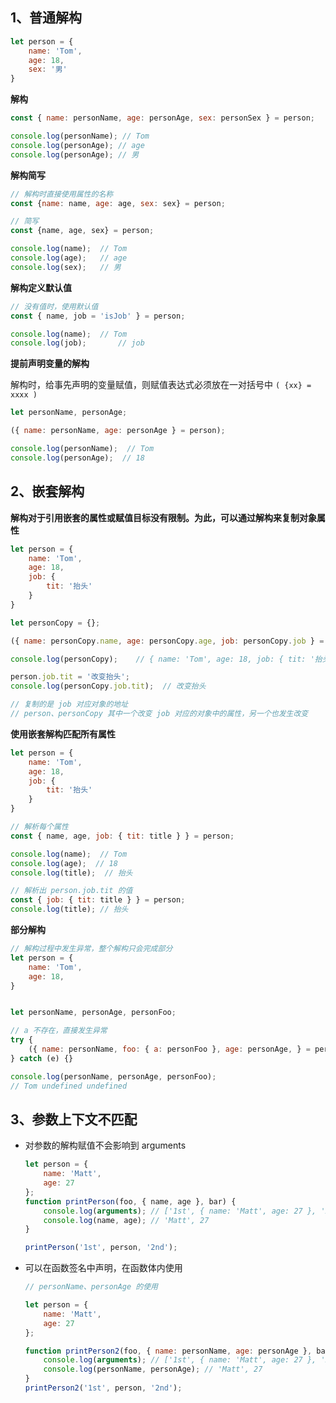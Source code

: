 ## 1、普通解构

```js
let person = {
    name: 'Tom',
    age: 18,
    sex: '男'
}
```



**解构**

```js
const { name: personName, age: personAge, sex: personSex } = person;

console.log(personName); // Tom
console.log(personAge); // age
console.log(personAge); // 男
```



**解构简写**

```js
// 解构时直接使用属性的名称
const {name: name, age: age, sex: sex} = person;
```

```js
// 简写
const {name, age, sex} = person;

console.log(name);  // Tom
console.log(age);   // age
console.log(sex);   // 男
```



**解构定义默认值**

```js
// 没有值时，使用默认值
const { name, job = 'isJob' } = person;

console.log(name);	// Tom
console.log(job);		// job
```



**提前声明变量的解构**

解构时，给事先声明的变量赋值，则赋值表达式必须放在一对括号中 `( {xx} = xxxx )`

```js
let personName, personAge;

({ name: personName, age: personAge } = person);

console.log(personName);  // Tom
console.log(personAge);  // 18
```





## 2、嵌套解构

**解构对于引用嵌套的属性或赋值目标没有限制。为此，可以通过解构来复制对象属性**

```js
let person = {
    name: 'Tom',
    age: 18,
    job: {
        tit: '抬头'
    }
}

let personCopy = {};

({ name: personCopy.name, age: personCopy.age, job: personCopy.job } = person);

console.log(personCopy);    // { name: 'Tom', age: 18, job: { tit: '抬头' } }
```



```js
person.job.tit = '改变抬头';
console.log(personCopy.job.tit);  // 改变抬头

// 复制的是 job 对应对象的地址
// person、personCopy 其中一个改变 job 对应的对象中的属性，另一个也发生改变
```



**使用嵌套解构匹配所有属性**

```js
let person = {
    name: 'Tom',
    age: 18,
    job: {
        tit: '抬头'
    }
}
```

```js
// 解析每个属性
const { name, age, job: { tit: title } } = person;

console.log(name);  // Tom
console.log(age);  // 18
console.log(title);  // 抬头 
```

```js
// 解析出 person.job.tit 的值
const { job: { tit: title } } = person;
console.log(title);	// 抬头
```



**部分解构**

```js
// 解构过程中发生异常，整个解构只会完成部分
let person = {
    name: 'Tom',
    age: 18,
}


let personName, personAge, personFoo;

// a 不存在，直接发生异常
try {
    ({ name: personName, foo: { a: personFoo }, age: personAge, } = person)
} catch (e) {}

console.log(personName, personAge, personFoo);
// Tom undefined undefined
```



## 3、参数上下文不匹配

+ 对参数的解构赋值不会影响到 arguments

  ```js
  let person = {
      name: 'Matt',
      age: 27
  };
  function printPerson(foo, { name, age }, bar) {
      console.log(arguments); // ['1st', { name: 'Matt', age: 27 }, '2nd']
      console.log(name, age); // 'Matt', 27
  }
  
  printPerson('1st', person, '2nd');
  ```

+ 可以在函数签名中声明，在函数体内使用

  ```js
  // personName、personAge 的使用
  
  let person = {
      name: 'Matt',
      age: 27
  };
  
  function printPerson2(foo, { name: personName, age: personAge }, bar) {
      console.log(arguments); // ['1st', { name: 'Matt', age: 27 }, '2nd']
      console.log(personName, personAge); // 'Matt', 27
  }
  printPerson2('1st', person, '2nd');
  ```

  
